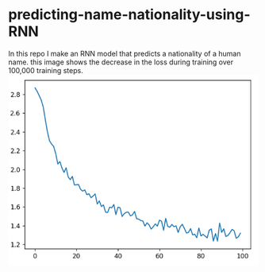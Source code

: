 # predicting-name-nationality-using-RNN
In this repo I make an RNN model that predicts a nationality of a human name.
this image shows the decrease in the loss during training over 100,000 training steps.
![loss over training](image.png)
